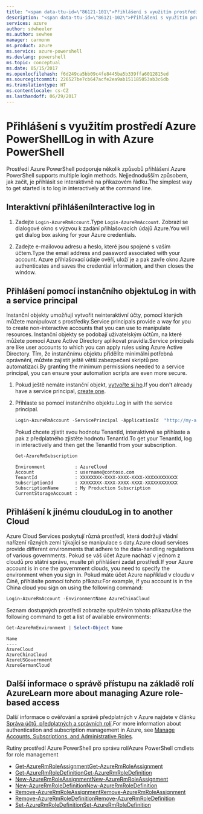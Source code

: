 ```yaml
---
title: "<span data-ttu-id=\"86121-101\">Přihlášení s využitím prostředí Azure PowerShell</span><span class=\"sxs-lookup\"><span data-stu-id=\"86121-101\">Log in with Azure PowerShell</span></span>"
description: "<span data-ttu-id=\"86121-102\">Přihlášení s využitím prostředí Azure PowerShell</span><span class=\"sxs-lookup\"><span data-stu-id=\"86121-102\">Log in with Azure PowerShell</span></span>"
services: azure
author: sdwheeler
ms.author: sewhee
manager: carmonm
ms.product: azure
ms.service: azure-powershell
ms.devlang: powershell
ms.topic: conceptual
ms.date: 05/15/2017
ms.openlocfilehash: f6d249ca5bb09c4fe8445ba5b339ffa6012815ed
ms.sourcegitcommit: 226527be7cb647acfe2ea9ab151185053ab3c6db
ms.translationtype: HT
ms.contentlocale: cs-CZ
ms.lasthandoff: 06/29/2017
---
```

# <span data-ttu-id="86121-103">Přihlášení s využitím prostředí Azure PowerShell</span><span class="sxs-lookup"><span data-stu-id="86121-103">Log in with Azure PowerShell</span></span>
<a id="log-in-with-azure-powershell" class="xliff"></a>

<span data-ttu-id="86121-104">Prostředí Azure PowerShell podporuje několik způsobů přihlášení.</span><span class="sxs-lookup"><span data-stu-id="86121-104">Azure PowerShell supports multiple login methods.</span></span> <span data-ttu-id="86121-105">Nejjednodušším způsobem, jak začít, je přihlásit se interaktivně na příkazovém řádku.</span><span class="sxs-lookup"><span data-stu-id="86121-105">The simplest way to get started is to log in interactively at the command line.</span></span>

## <span data-ttu-id="86121-106">Interaktivní přihlášení</span><span class="sxs-lookup"><span data-stu-id="86121-106">Interactive log in</span></span>
<a id="interactive-log-in" class="xliff"></a>

1. <span data-ttu-id="86121-107">Zadejte `Login-AzureRmAccount`.</span><span class="sxs-lookup"><span data-stu-id="86121-107">Type `Login-AzureRmAccount`.</span></span> <span data-ttu-id="86121-108">Zobrazí se dialogové okno s výzvou k zadání přihlašovacích údajů Azure.</span><span class="sxs-lookup"><span data-stu-id="86121-108">You will get dialog box asking for your Azure credentials.</span></span>

2. <span data-ttu-id="86121-109">Zadejte e-mailovou adresu a heslo, které jsou spojené s vaším účtem.</span><span class="sxs-lookup"><span data-stu-id="86121-109">Type the email address and password associated with your account.</span></span> <span data-ttu-id="86121-110">Azure přihlašovací údaje ověří, uloží je a pak zavře okno.</span><span class="sxs-lookup"><span data-stu-id="86121-110">Azure authenticates and saves the credential information, and then closes the window.</span></span>

## <span data-ttu-id="86121-111">Přihlášení pomocí instančního objektu</span><span class="sxs-lookup"><span data-stu-id="86121-111">Log in with a service principal</span></span>
<a id="log-in-with-a-service-principal" class="xliff"></a>

<span data-ttu-id="86121-112">Instanční objekty umožňují vytvořit neinteraktivní účty, pomocí kterých můžete manipulovat s prostředky.</span><span class="sxs-lookup"><span data-stu-id="86121-112">Service principals provide a way for you to create non-interactive accounts that you can use to manipulate resources.</span></span> <span data-ttu-id="86121-113">Instanční objekty se podobají uživatelským účtům, na které můžete pomocí Azure Active Directory aplikovat pravidla.</span><span class="sxs-lookup"><span data-stu-id="86121-113">Service principals are like user accounts to which you can apply rules using Azure Active Directory.</span></span> <span data-ttu-id="86121-114">Tím, že instančnímu objektu přidělíte minimální potřebná oprávnění, můžete zajistit ještě větší zabezpečení skriptů pro automatizaci.</span><span class="sxs-lookup"><span data-stu-id="86121-114">By granting the minimum permissions needed to a service principal, you can ensure your automation scripts are even more secure.</span></span>

1. <span data-ttu-id="86121-115">Pokud ještě nemáte instanční objekt, [vytvořte si ho](create-azure-service-principal-azureps.md).</span><span class="sxs-lookup"><span data-stu-id="86121-115">If you don't already have a service principal, [create one](create-azure-service-principal-azureps.md).</span></span>

2. <span data-ttu-id="86121-116">Přihlaste se pomocí instančního objektu.</span><span class="sxs-lookup"><span data-stu-id="86121-116">Log in with the service principal.</span></span>

    ```powershell
    Login-AzureRmAccount -ServicePrincipal -ApplicationId  "http://my-app" -Credential $pscredential -TenantId $tenantid
    ```

    <span data-ttu-id="86121-117">Pokud chcete zjistit svou hodnotu TenantId, interaktivně se přihlaste a pak z předplatného zjistěte hodnotu TenantId.</span><span class="sxs-lookup"><span data-stu-id="86121-117">To get your TenantId, log in interactively and then get the TenantId from your subscription.</span></span>

    ```powershell
    Get-AzureRmSubscription
    ```

    ```
    Environment           : AzureCloud
    Account               : username@contoso.com
    TenantId              : XXXXXXXX-XXXX-XXXX-XXXX-XXXXXXXXXXXX
    SubscriptionId        : XXXXXXXX-XXXX-XXXX-XXXX-XXXXXXXXXXXX
    SubscriptionName      : My Production Subscription
    CurrentStorageAccount :
    ```

## <span data-ttu-id="86121-118">Přihlášení k jinému cloudu</span><span class="sxs-lookup"><span data-stu-id="86121-118">Log in to another Cloud</span></span>
<a id="log-in-to-another-cloud" class="xliff"></a>

<span data-ttu-id="86121-119">Azure Cloud Services poskytují různá prostředí, která dodržují vládní nařízení různých zemí týkající se manipulace s daty.</span><span class="sxs-lookup"><span data-stu-id="86121-119">Azure cloud services provide different environments that adhere to the data-handling regulations of various governments.</span></span> <span data-ttu-id="86121-120">Pokud se váš účet Azure nachází v jednom z cloudů pro státní správu, musíte při přihlášení zadat prostředí.</span><span class="sxs-lookup"><span data-stu-id="86121-120">If your Azure account is in one the government clouds, you need to specify the environment when you sign in.</span></span> <span data-ttu-id="86121-121">Pokud máte účet Azure například v cloudu v Číně, přihlásíte pomocí tohoto příkazu:</span><span class="sxs-lookup"><span data-stu-id="86121-121">For example, if you account is in the China cloud you sign on using the following command:</span></span>

```powershell
Login-AzureRmAccount -EnvironmentName AzureChinaCloud
```

<span data-ttu-id="86121-122">Seznam dostupných prostředí zobrazíte spuštěním tohoto příkazu:</span><span class="sxs-lookup"><span data-stu-id="86121-122">Use the following command to get a list of available environments:</span></span>

```powershell
Get-AzureRmEnvironment | Select-Object Name
```

```
Name
----
AzureCloud
AzureChinaCloud
AzureUSGovernment
AzureGermanCloud
```

## <span data-ttu-id="86121-123">Další informace o správě přístupu na základě rolí Azure</span><span class="sxs-lookup"><span data-stu-id="86121-123">Learn more about managing Azure role-based access</span></span>
<a id="learn-more-about-managing-azure-role-based-access" class="xliff"></a>

<span data-ttu-id="86121-124">Další informace o ověřování a správě předplatných v Azure najdete v článku [Správa účtů, předplatných a správních rolí](/azure/active-directory/role-based-access-control-configure).</span><span class="sxs-lookup"><span data-stu-id="86121-124">For more information about authentication and subscription management in Azure, see [Manage Accounts, Subscriptions, and Administrative Roles](/azure/active-directory/role-based-access-control-configure).</span></span>

<span data-ttu-id="86121-125">Rutiny prostředí Azure PowerShell pro správu rolí</span><span class="sxs-lookup"><span data-stu-id="86121-125">Azure PowerShell cmdlets for role management</span></span>

* [<span data-ttu-id="86121-126">Get-AzureRmRoleAssignment</span><span class="sxs-lookup"><span data-stu-id="86121-126">Get-AzureRmRoleAssignment</span></span>](/powershell/module/AzureRM.Resources/Get-AzureRmRoleAssignment)
* [<span data-ttu-id="86121-127">Get-AzureRmRoleDefinition</span><span class="sxs-lookup"><span data-stu-id="86121-127">Get-AzureRmRoleDefinition</span></span>](/powershell/module/AzureRM.Resources/Get-AzureRmRoleDefinition)
* [<span data-ttu-id="86121-128">New-AzureRmRoleAssignment</span><span class="sxs-lookup"><span data-stu-id="86121-128">New-AzureRmRoleAssignment</span></span>](/powershell/module/AzureRM.Resources/New-AzureRmRoleAssignment)
* [<span data-ttu-id="86121-129">New-AzureRmRoleDefinition</span><span class="sxs-lookup"><span data-stu-id="86121-129">New-AzureRmRoleDefinition</span></span>](/powershell/module/AzureRM.Resources/New-AzureRmRoleDefinition)
* [<span data-ttu-id="86121-130">Remove-AzureRmRoleAssignment</span><span class="sxs-lookup"><span data-stu-id="86121-130">Remove-AzureRmRoleAssignment</span></span>](/powershell/module/AzureRM.Resources/Remove-AzureRmRoleAssignment)
* [<span data-ttu-id="86121-131">Remove-AzureRmRoleDefinition</span><span class="sxs-lookup"><span data-stu-id="86121-131">Remove-AzureRmRoleDefinition</span></span>](/powershell/module/AzureRM.Resources/Remove-AzureRmRoleDefinition)
* [<span data-ttu-id="86121-132">Set-AzureRmRoleDefinition</span><span class="sxs-lookup"><span data-stu-id="86121-132">Set-AzureRmRoleDefinition</span></span>](/powershell/moduel/AzureRM.Resources/Set-AzureRmRoleDefinition)
